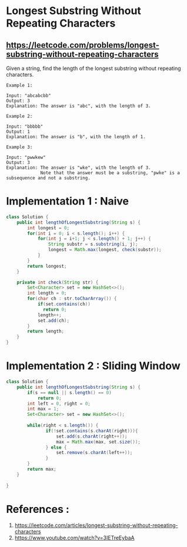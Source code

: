 # Longest Substring Without Repeating Characters
## https://leetcode.com/problems/longest-substring-without-repeating-characters

Given a string, find the length of the longest substring without repeating characters.
```
Example 1:

Input: "abcabcbb"
Output: 3 
Explanation: The answer is "abc", with the length of 3. 

Example 2:

Input: "bbbbb"
Output: 1
Explanation: The answer is "b", with the length of 1.

Example 3:

Input: "pwwkew"
Output: 3
Explanation: The answer is "wke", with the length of 3. 
             Note that the answer must be a substring, "pwke" is a subsequence and not a substring.
```
# Implementation 1 : Naive
```java
class Solution {
    public int lengthOfLongestSubstring(String s) {
        int longest = 0;
        for(int i = 0; i < s.length(); i++) {
            for(int j = i+1; j < s.length() + 1; j++) {
                String substr = s.substring(i, j);
                longest = Math.max(longest, check(substr));
            }
        }
        return longest;
    }

    private int check(String str) {
        Set<Character> set = new HashSet<>();
        int length = 0;
        for(char ch : str.toCharArray()) {
            if(set.contains(ch))
              return 0;
            length++;
            set.add(ch);  
        }
        return length;
    }
}
```
# Implementation 2 : Sliding Window
```java
class Solution {
    public int lengthOfLongestSubstring(String s) {
        if(s == null || s.length() == 0)
            return 0;
        int left = 0, right = 0;
        int max = 1;
        Set<Character> set = new HashSet<>();
        
        while(right < s.length()) {
               if(!set.contains(s.charAt(right))){
                   set.add(s.charAt(right++));
                   max = Math.max(max, set.size());
               } else {
                   set.remove(s.charAt(left++));
               }    
        }
        return max;
    }
    
}
```

# References :
1. https://leetcode.com/articles/longest-substring-without-repeating-characters
2. https://www.youtube.com/watch?v=3IETreEybaA
